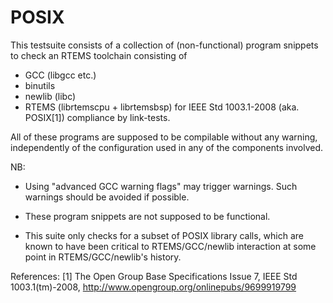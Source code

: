 POSIX
=====

This testsuite consists of a collection of (non-functional) program snippets 
to check an RTEMS toolchain consisting of 
* GCC (libgcc etc.)
* binutils
* newlib (libc)
* RTEMS (librtemscpu + librtemsbsp)
for IEEE Std 1003.1-2008 (aka. POSIX[1]) compliance by link-tests.

All of these programs are supposed to be compilable without any warning,
independently of the configuration used in any of the components
involved.

NB: 
- Using "advanced GCC warning flags" may trigger warnings. Such warnings
  should be avoided if possible.

- These program snippets are not supposed to be functional.

- This suite only checks for a subset of POSIX library calls, which are
  known to have been critical to RTEMS/GCC/newlib interaction at some point
  in RTEMS/GCC/newlib's history.

References:
[1] The Open Group Base Specifications Issue 7, IEEE Std 1003.1(tm)-2008,
    http://www.opengroup.org/onlinepubs/9699919799

